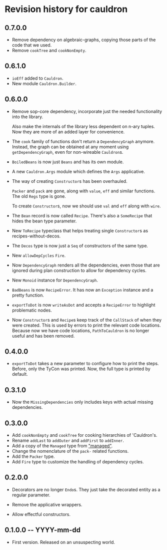 # Revision history for cauldron

## 0.7.0.0

* Remove dependency on algebraic-graphs, copying those parts of the code that we used.
* Remove `cookTree` and `cookNonEmpty`.

## 0.6.1.0

* `ioEff` added to `Cauldron`.
* New module `Cauldron.Builder`.

## 0.6.0.0

* Remove sop-core dependency, incorporate just the needed functionality into the library.

  Also make the internals of the library less dependent on n-ary tuples. Now
  they are more of an added layer for convenience.

* The `cook` family of functions don't return a `DependencyGraph` anymore. Instead, the 
  graph can be obtained at any moment using `getDependencyGraph`, even for non-wireable `Cauldron`s.

* `BoiledBeans` is now just `Beans` and has its own module.

* A new `Cauldron.Args` module which defines the `Args` applicative.

* The way of creating `Constructor`s has been overhauled.

  `Packer` and `pack` are gone, along with `value`, `eff` and similar functions. The old `Regs` type is gone.

  To create `Constructor`s, now we should use `val` and `eff` along with `wire`.

* The `Bean` record is now called `Recipe`. There's also a `SomeRecipe` that hides the bean type parameter.
 
* New `ToRecipe` typeclass that helps treating single `Constructor`s as recipes-without-decos.

* The `Decos` type is now just a `Seq` of constructors of the same type.

* New `allowDepCycles` `Fire`.

* Now `DependencyGraph` renders all the dependencies, even those that are ignored during plan construction to allow for dependency cycles.

* New `Monoid` instance for `DependencyGraph`.

* `BadBeans` is now `RecipeError`. It has now an `Exception` instance and a pretty function.

* `exportToDot` is now `writeAsDot` and accepts a `RecipeError` to highlight problematic nodes.

* Now `Constructor`s and `Recipe`s keep track of the `CallStack` of when they were created. This is used
  by errors to print the relevant code locations.
  Because now we have code locations, `PathToCauldron` is no longer useful and has been removed.

## 0.4.0.0

* `exportToDot` takes a new parameter to configure how to print the steps. Before, only the TyCon was printed. Now, the full type is printed by default.

## 0.3.1.0 

* Now the `MissingDependencies` only includes keys with actual missing dependencies.

## 0.3.0.0 

* Add `cookNonEmpty` and `cookTree` for cooking hierarchies of 'Cauldron's.
* Rename `addLast` to `addOuter` and `addFirst` to `addInner`.
* Add a copy of the `Managed` type from ["managed"](https://hackage.haskell.org/package/managed).
* Change the nomenclature of the `pack-` related functions.
* Add the `Packer` type.
* Add `Fire` type to customize the handling of dependency cycles.

## 0.2.0.0 

* Decorators are no longer `Endo`s. They just take the decorated entity as a 
  regular parameter.

* Remove the applicative wrappers.

* Allow effectful constructors.

## 0.1.0.0 -- YYYY-mm-dd

* First version. Released on an unsuspecting world.
